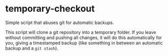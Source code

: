 # temporary-checkout
Simple script that abuses git for automatic backups.

This script will clone a git repository into a temporary folder. If you leave without committing and pushing all changes, it will do this automatically for you, giving a timestamped backup (like something in between an automatic backup and a `git stash`).
